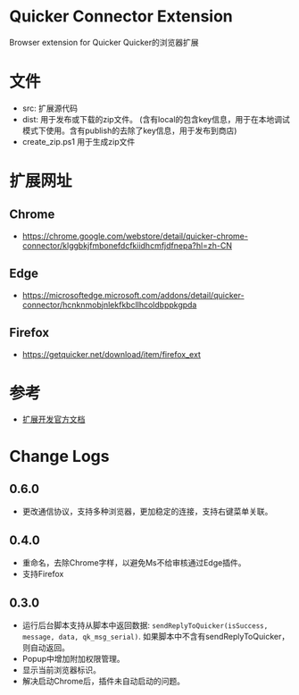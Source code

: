 # Quicker Connector Extension
Browser extension for Quicker  Quicker的浏览器扩展


# 文件
- src:  扩展源代码
- dist: 用于发布或下载的zip文件。
(含有local的包含key信息，用于在本地调试模式下使用。含有publish的去除了key信息，用于发布到商店)
- create_zip.ps1   用于生成zip文件

# 扩展网址
## Chrome
- https://chrome.google.com/webstore/detail/quicker-chrome-connector/klggbkjfmbonefdcfkiidhcmfjdfnepa?hl=zh-CN

## Edge
- https://microsoftedge.microsoft.com/addons/detail/quicker-connector/hcnknmobjnlekfkbcllhcoldbppkgpda

## Firefox
- https://getquicker.net/download/item/firefox_ext

# 参考
- [扩展开发官方文档](https://developer.chrome.com/extensions)

# Change Logs
## 0.6.0
- 更改通信协议，支持多种浏览器，更加稳定的连接，支持右键菜单关联。

## 0.4.0
- 重命名，去除Chrome字样，以避免Ms不给审核通过Edge插件。
- 支持Firefox

## 0.3.0
- 运行后台脚本支持从脚本中返回数据: `sendReplyToQuicker(isSuccess, message, data, qk_msg_serial)`. 如果脚本中不含有sendReplyToQuicker，则自动返回。
- Popup中增加附加权限管理。
- 显示当前浏览器标识。
- 解决启动Chrome后，插件未自动启动的问题。


